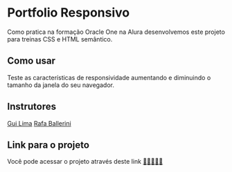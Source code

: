 # Portfolio Responsivo

Como pratica na formação Oracle One na Alura desenvolvemos este projeto para treinas CSS e HTML semântico.

## Como usar

Teste as características de responsividade aumentando e diminuindo o tamanho da janela do seu navegador.

## Instrutores

[Gui Lima](https://www.instagram.com/guilhermelimadev/)
[Rafa Ballerini](https://cursos.alura.com.br/user/rafaella-ballerini)

## Link para o projeto

Você pode acessar o projeto através deste link [🚀👨‍💻👩‍💻](https://wfbraga.github.io/alura_portfolio_responsivo/)
